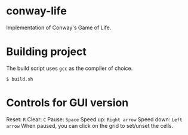 # conway-life
Implementation of Conway's Game of Life.

# Building project
The build script uses `gcc` as the compiler of choice.
```
$ build.sh
```

# Controls for GUI version
Reset: `R`
Clear: `C`
Pause: `Space`
Speed up: `Right arrow`
Speed down: `Left arrow`
When paused, you can click on the grid to set/unset the cells.
